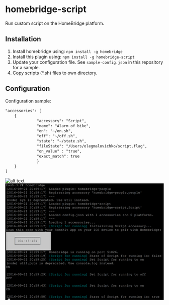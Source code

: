 homebridge-script
==============

Run custom script on the HomeBridge platform.

## Installation

1. Install homebridge using: `npm install -g homebridge`
2. Install this plugin using: `npm install -g homebridge-script`
3. Update your configuration file. See `sample-config.json` in this repository for a sample.
4. Copy scripts (*.sh) files to own directory.

## Configuration

Configuration sample:

```
"accessories": [
	{
              "accessory": "Script",
              "name": "Alarm of bike",
              "on": "~/on.sh",
              "off": "~/off.sh",
              "state": "~/state.sh",
              "fileState": "/Users/olegmalovichko/script.flag",
              "on_value" : "true",
              "exact_match": true
              }
	}
]
```

![alt text](screen1.png "homekit")
![alt text](screen2.png "homebridge")
